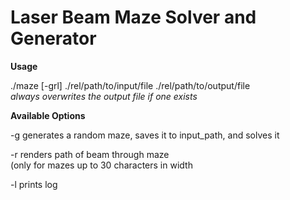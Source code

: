 # Laser Beam Maze Solver and Generator  

**Usage**  

./maze [-grl] ./rel/path/to/input/file ./rel/path/to/output/file  
*always overwrites the output file if one exists*  

**Available Options**

-g  generates a random maze, saves it to input_path, and solves it  

-r  renders path of beam through maze  
    (only for mazes up to 30 characters in width  

-l  prints log  
